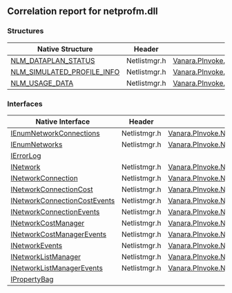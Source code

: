 ## Correlation report for netprofm.dll  
### Structures  
Native Structure | Header | Managed Structure  
--- | --- | ---  
[NLM_DATAPLAN_STATUS](http://msdn2.microsoft.com/en-us/library/hh448265) | Netlistmgr.h | [Vanara.PInvoke.NetListMgr.NLM_DATAPLAN_STATUS](https://github.com/dahall/Vanara/search?l=C%23&q=NLM_DATAPLAN_STATUS)  
[NLM_SIMULATED_PROFILE_INFO](http://msdn2.microsoft.com/en-us/library/dn280985) | Netlistmgr.h | [Vanara.PInvoke.NetListMgr.NLM_SIMULATED_PROFILE_INFO](https://github.com/dahall/Vanara/search?l=C%23&q=NLM_SIMULATED_PROFILE_INFO)  
[NLM_USAGE_DATA](http://msdn2.microsoft.com/en-us/library/hh448268) | Netlistmgr.h | [Vanara.PInvoke.NetListMgr.NLM_USAGE_DATA](https://github.com/dahall/Vanara/search?l=C%23&q=NLM_USAGE_DATA)  
### Interfaces  
Native Interface | Header | Managed Interface  
--- | --- | ---  
[IEnumNetworkConnections](https://www.google.com/search?num=5&q=IEnumNetworkConnections+site%3Amicrosoft.com) | Netlistmgr.h | [Vanara.PInvoke.NetListMgr.IEnumNetworkConnections](https://github.com/dahall/Vanara/search?l=C%23&q=IEnumNetworkConnections)  
[IEnumNetworks](https://www.google.com/search?num=5&q=IEnumNetworks+site%3Amicrosoft.com) | Netlistmgr.h | [Vanara.PInvoke.NetListMgr.IEnumNetworks](https://github.com/dahall/Vanara/search?l=C%23&q=IEnumNetworks)  
[IErrorLog](https://www.google.com/search?num=5&q=IErrorLog+site%3Amicrosoft.com) |  |   
[INetwork](https://www.google.com/search?num=5&q=INetwork+site%3Amicrosoft.com) | Netlistmgr.h | [Vanara.PInvoke.NetListMgr.INetwork](https://github.com/dahall/Vanara/search?l=C%23&q=INetwork)  
[INetworkConnection](https://www.google.com/search?num=5&q=INetworkConnection+site%3Amicrosoft.com) | Netlistmgr.h | [Vanara.PInvoke.NetListMgr.INetworkConnection](https://github.com/dahall/Vanara/search?l=C%23&q=INetworkConnection)  
[INetworkConnectionCost](https://www.google.com/search?num=5&q=INetworkConnectionCost+site%3Amicrosoft.com) | Netlistmgr.h | [Vanara.PInvoke.NetListMgr.INetworkConnectionCost](https://github.com/dahall/Vanara/search?l=C%23&q=INetworkConnectionCost)  
[INetworkConnectionCostEvents](https://www.google.com/search?num=5&q=INetworkConnectionCostEvents+site%3Amicrosoft.com) | Netlistmgr.h | [Vanara.PInvoke.NetListMgr.INetworkConnectionCostEvents](https://github.com/dahall/Vanara/search?l=C%23&q=INetworkConnectionCostEvents)  
[INetworkConnectionEvents](https://www.google.com/search?num=5&q=INetworkConnectionEvents+site%3Amicrosoft.com) | Netlistmgr.h | [Vanara.PInvoke.NetListMgr.INetworkConnectionEvents](https://github.com/dahall/Vanara/search?l=C%23&q=INetworkConnectionEvents)  
[INetworkCostManager](https://www.google.com/search?num=5&q=INetworkCostManager+site%3Amicrosoft.com) | Netlistmgr.h | [Vanara.PInvoke.NetListMgr.INetworkCostManager](https://github.com/dahall/Vanara/search?l=C%23&q=INetworkCostManager)  
[INetworkCostManagerEvents](https://www.google.com/search?num=5&q=INetworkCostManagerEvents+site%3Amicrosoft.com) | Netlistmgr.h | [Vanara.PInvoke.NetListMgr.INetworkCostManagerEvents](https://github.com/dahall/Vanara/search?l=C%23&q=INetworkCostManagerEvents)  
[INetworkEvents](https://www.google.com/search?num=5&q=INetworkEvents+site%3Amicrosoft.com) | Netlistmgr.h | [Vanara.PInvoke.NetListMgr.INetworkEvents](https://github.com/dahall/Vanara/search?l=C%23&q=INetworkEvents)  
[INetworkListManager](https://www.google.com/search?num=5&q=INetworkListManager+site%3Amicrosoft.com) | Netlistmgr.h | [Vanara.PInvoke.NetListMgr.INetworkListManager](https://github.com/dahall/Vanara/search?l=C%23&q=INetworkListManager)  
[INetworkListManagerEvents](https://www.google.com/search?num=5&q=INetworkListManagerEvents+site%3Amicrosoft.com) | Netlistmgr.h | [Vanara.PInvoke.NetListMgr.INetworkListManagerEvents](https://github.com/dahall/Vanara/search?l=C%23&q=INetworkListManagerEvents)  
[IPropertyBag](https://www.google.com/search?num=5&q=IPropertyBag+site%3Amicrosoft.com) |  |   
